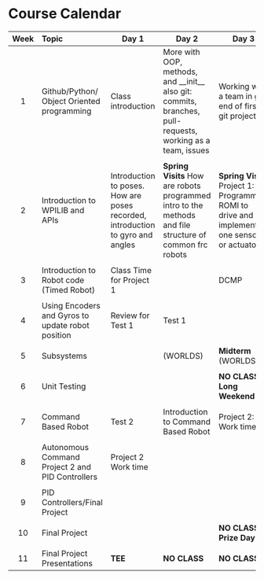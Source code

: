 [comment]: render 
[comment]: landscape

# Course Calendar


| Week | Topic                                             | Day 1                                                                          | Day 2                                                                                                          | Day 3                                                                                       |
|:----:|:--------------------------------------------------|--------------------------------------------------------------------------------|----------------------------------------------------------------------------------------------------------------|---------------------------------------------------------------------------------------------|
|  1   | Github/Python/ Object Oriented programming        | Class introduction                                                             | More with OOP, methods, and \_\_init\_\_ also git: commits, branches, pull-requests, working as a team, issues | Working with a team in git, end of first git projects                                       |
|      |                                                   |                                                                                |                                                                                                                |                                                                                             |
|  2   | Introduction to WPILIB and APIs                   | Introduction to poses. How are poses recorded, introduction to gyro and angles | **Spring Visits** How are robots programmed intro to the methods and file structure of common frc robots       | **Spring Visits** Project 1: Programming ROMI to drive and implement one sensor or actuator |
|      |                                                   |                                                                                |                                                                                                                |                                                                                             |
|  3   | Introduction to Robot code (Timed Robot)          | Class Time for Project 1                                                       |                                                                                                                | DCMP                                                                                        |
|      |                                                   |                                                                                |                                                                                                                |                                                                                             |
|  4   | Using Encoders and Gyros to update robot position | Review for Test 1                                                              | Test 1                                                                                                         |                                                                                             |
|      |                                                   |                                                                                |                                                                                                                |                                                                                             |
|  5   | Subsystems                                        |                                                                                | (WORLDS)                                                                                                       | **Midterm**      (WORLDS)                                                                   |
|      |                                                   |                                                                                |                                                                                                                |                                                                                             |
|  6   | Unit Testing                                      |                                                                                |                                                                                                                | **NO CLASS: Long Weekend**                                                                  |
|      |                                                   |                                                                                |                                                                                                                |                                                                                             |
|  7   | Command Based Robot                               | Test 2                                                                         | Introduction to Command Based Robot                                                                            | Project 2: Work time                                                                        |
|      |                                                   |                                                                                |                                                                                                                |                                                                                             |
|  8   | Autonomous Command Project 2  and PID Controllers | Project 2 Work time                                                            |                                                                                                                |                                                                                             |
|      |                                                   |                                                                                |                                                                                                                |                                                                                             |
|  9   | PID Controllers/Final Project                     |                                                                                |                                                                                                                |                                                                                             |
|      |                                                   |                                                                                |                                                                                                                |                                                                                             |
|  10  | Final Project                                     |                                                                                |                                                                                                                | **NO CLASS: Prize Day**                                                                     |
|      |                                                   |                                                                                |                                                                                                                |                                                                                             |
|  11  | Final Project Presentations                       | **TEE**                                                                        | **NO CLASS**                                                                                                   | **NO CLASS**                                                                                |


